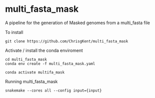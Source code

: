 # multi_fasta_mask
A pipeline for the generation of Masked genomes from a multi_fasta file

To install
```
git clone https://github.com/ChrisgKent/multi_fasta_mask
```
Activate / install the conda enviroment
```
cd multi_fasta_mask
conda env create -f multi_fasta_mask.yaml

conda activate multifa_mask
```
Running multi_fasta_mask
```
snakemake --cores all --config input={input} 
```
